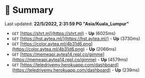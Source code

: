 # 📖 Summary
Last updated: **22/5/2022, 2:31:59 PG "Asia/Kuala_Lumpur"**

- `GET` [https://shrt.ml](https://shrt.ml) - **Up** (6025ms)
- `GET` [https://hst.aytea.ml/](https://hst.aytea.ml/) - **Up** (3730ms)
- `GET` [https://color.aytea.ml/4b31d6.png](https://color.aytea.ml/4b31d6.png) - **Up** (2066ms)
- `GET` [https://memeapi.aytea14.repl.co/gimme](https://memeapi.aytea14.repl.co/gimme) - **Up** (4579ms)
- `GET` [https://teledrivemy.herokuapp.com/dashboard](https://teledrivemy.herokuapp.com/dashboard) - **Up** (239ms)
